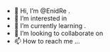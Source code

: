 - 👋 Hi, I’m @EnidRe .
- 👀 I’m interested in 
- 🌱 I’m currently learning .
- 💞️ I’m looking to collaborate on 
- 📫 How to reach me ...

<!---
EnidRe/EnidRe is a ✨ special ✨ repository because its `README.md` (this file) appears on your GitHub profile.
You can click the Preview link to take a look at your changes.
--->
